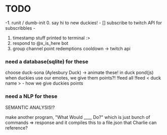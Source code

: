 # TODO


-1. runit / dumb-init
0. say hi to new duckies! 
    - [] subscribe to twitch API for subscribbles -
1. timestamp stuff printed to terminal :> 
2. respond to @x_is_here bot
3. group channel point redemptions cooldown -> twitch api 



### need a database(sqlite) for these
choose duck-sona (Aylesbury Duck) -> animate these! in duck pond(js)
when duckies use our emotes, we give them points?!
!feed all 
!feed < duck name >
    - how we give duckies points 

### need a NLP for these
SEMANTIC ANALYSIS!?

make another program, "What Would ____ Do?"
which is just bunch of commands => response
and it compiles this to a file.json
that Charlie can reference?

